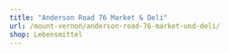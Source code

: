 ```yaml
---
title: "Anderson Road 76 Market & Deli"
url: /mount-vernon/anderson-road-76-market-und-deli/
shop: Lebensmittel
---
```

